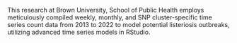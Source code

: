 This research at Brown University, School of Public Health employs meticulously compiled weekly, monthly, and SNP cluster-specific time series count data from 2013 to 2022 to model potential listeriosis outbreaks, utilizing advanced time series models in RStudio. 
